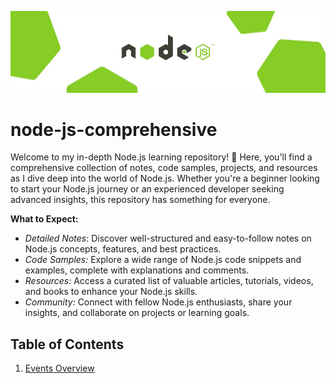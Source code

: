 ![Banner](assets/banner.jpg)

# node-js-comprehensive

Welcome to my in-depth Node.js learning repository! 🚀 Here, you'll find a comprehensive collection of notes, code samples, projects, and resources as I dive deep into the world of Node.js. Whether you're a beginner looking to start your Node.js journey or an experienced developer seeking advanced insights, this repository has something for everyone.

**What to Expect:**

- _Detailed Notes_: Discover well-structured and easy-to-follow notes on Node.js concepts, features, and best practices.
- _Code Samples:_ Explore a wide range of Node.js code snippets and examples, complete with explanations and comments.
- _Resources:_ Access a curated list of valuable articles, tutorials, videos, and books to enhance your Node.js skills.
- _Community:_ Connect with fellow Node.js enthusiasts, share your insights, and collaborate on projects or learning goals.

## Table of Contents

1. [Events Overview](./Events/README.md)
